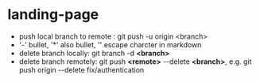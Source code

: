 # landing-page
- push local branch to remote : git push -u origin \<branch> 
- '\-' bullet, '*' also bullet, '\' escape charcter in markdown
- delete branch locally: git branch -d **\<branch>**
- delete branch remotely: git push **\<remote>** --delete **\<branch>**, e.g. git push origin --delete fix/authentication